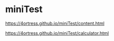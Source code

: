 # miniTest

https://4ortress.github.io/miniTest/content.html

https://4ortress.github.io/miniTest/calculator.html
